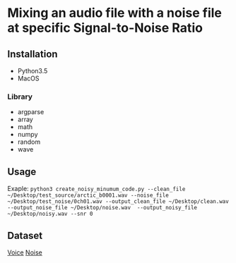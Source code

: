 # Mixing an audio file with a noise file at specific Signal-to-Noise Ratio

## Installation
- Python3.5
- MacOS

### Library
- argparse
- array
- math
- numpy
- random
- wave

## Usage
Exaple: `python3 create_noisy_minumum_code.py --clean_file ~/Desktop/test_source/arctic_b0001.wav --noise_file ~/Desktop/test_noise/0ch01.wav --output_clean_file ~/Desktop/clean.wav --output_noise_file ~/Desktop/noise.wav  --output_noisy_file ~/Desktop/noisy.wav --snr 0`

## Dataset
[Voice](http://festvox.org/cmu_arctic/)
[Noise](https://zenodo.org/record/1227121#.W2wUVNj7TUI)
